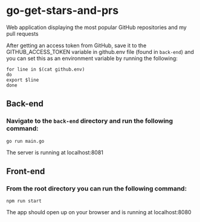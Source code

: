 # go-get-stars-and-prs
Web application displaying the most popular GitHub repositories and my pull requests

After getting an access token from GitHub, save it to the GITHUB\_ACCESS\_TOKEN variable in github.env file (found in `back-end`) and you can set this as an environment variable by running the following:
```
for line in $(cat github.env)
do
export $line
done
```

## Back-end
### Navigate to the `back-end` directory and run the following command:
```
go run main.go
```
The server is running at localhost:8081

## Front-end
### From the root directory you can run the following command:
```
npm run start
```
The app should open up on your browser and is running at localhost:8080